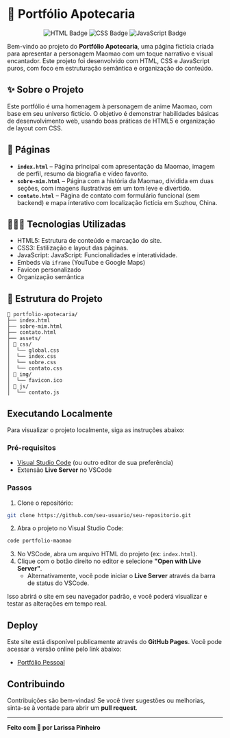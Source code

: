 # 🌿 Portfólio Apotecaria
<div align="center">
  <img src="https://img.shields.io/badge/HTML5-🌿_Maomao-3CB371?style=for-the-badge&logo=html5&logoColor=white" alt="HTML Badge" />
  <img src="https://img.shields.io/badge/CSS3-Estilo_Delicado-FFC0CB?style=for-the-badge&logo=css3&logoColor=white" alt="CSS Badge" />
  <img src="https://img.shields.io/badge/JavaScript-Interações_Sutis-FFD700?style=for-the-badge&logo=javascript&logoColor=black" alt="JavaScript Badge" />
</div>  
  

Bem-vindo ao projeto do **Portfólio Apotecaria**, uma página fictícia criada para apresentar a personagem Maomao com um toque narrativo e visual encantador. Este projeto foi desenvolvido com HTML, CSS e JavaScript puros, com foco em estruturação semântica e organização do conteúdo.

## ✨ Sobre o Projeto

Este portfólio é uma homenagem à personagem de anime Maomao, com base em seu universo fictício. O objetivo é demonstrar habilidades básicas de desenvolvimento web, usando boas práticas de HTML5 e organização de layout com CSS.

## 🔗 Páginas

- **`index.html`** – Página principal com apresentação da Maomao, imagem de perfil, resumo da biografia e vídeo favorito.
- **`sobre-mim.html`** – Página com a história da Maomao, dividida em duas seções, com imagens ilustrativas em um tom leve e divertido.
- **`contato.html`** – Página de contato com formulário funcional (sem backend) e mapa interativo com localização fictícia em Suzhou, China.

## 👩🏻‍💻 Tecnologias Utilizadas

- HTML5: Estrutura de conteúdo e marcação do site.  
- CSS3: Estilização e layout das páginas.  
- JavaScript: JavaScript: Funcionalidades e interatividade.  
- Embeds via `iframe` (YouTube e Google Maps)  
- Favicon personalizado  
- Organização semântica  

## 📂 Estrutura do Projeto  

```
📁 portfolio-apotecaria/
├── index.html
├── sobre-mim.html
├── contato.html
├── assets/
│ 📁 css/  
│  └── global.css
│  └── index.css
│  └── sobre.css
│  └── contato.css
│ 📁 img/ 
│  └── favicon.ico
│ 📁 js/
│  └── contato.js
```
## Executando Localmente  
Para visualizar o projeto localmente, siga as instruções abaixo:  

### Pré-requisitos  
- [Visual Studio Code](https://code.visualstudio.com/) (ou outro editor de sua preferência)  
- Extensão **Live Server** no VSCode  

### Passos  
1. Clone o repositório:  
```bash  
git clone https://github.com/seu-usuario/seu-repositorio.git  
```
  
2. Abra o projeto no Visual Studio Code:  
```bash
code portfolio-maomao
```  

3. No VSCode, abra um arquivo HTML do projeto (ex: `index.html`).  
4. Clique com o botão direito no editor e selecione **"Open with Live Server"**.   
   - Alternativamente, você pode iniciar o **Live Server** através da barra de status do VSCode.  

Isso abrirá o site em seu navegador padrão, e você poderá visualizar e testar as alterações em tempo real.  

## Deploy  
Este site está disponível publicamente através do **GitHub Pages**. Você pode acessar a versão online pelo link abaixo:  
- [Portfólio Pessoal](https://larissa-pinheiro.github.io/portfolio-maomao)  

## Contribuindo  
Contribuições são bem-vindas! Se você tiver sugestões ou melhorias, sinta-se à vontade para abrir um **pull request**.  

---  

**Feito com 💚 por Larissa Pinheiro**
